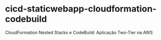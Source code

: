 # cicd-staticwebapp-cloudformation-codebuild
CloudFormation Nested Stacks e CodeBuild: Aplicação Two-Tier na AWS
